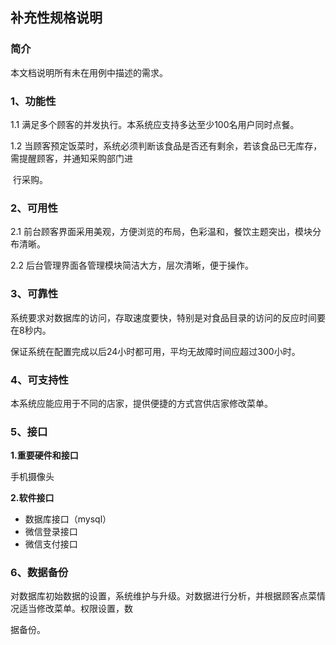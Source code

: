 ## 补充性规格说明

### 简介

本文档说明所有未在用例中描述的需求。

### 1、功能性

1.1 满足多个顾客的并发执行。本系统应支持多达至少100名用户同时点餐。

1.2 当顾客预定饭菜时，系统必须判断该食品是否还有剩余，若该食品已无库存，需提醒顾客，并通知采购部门进    

​       行采购。

### 2、可用性

2.1 前台顾客界面采用美观，方便浏览的布局，色彩温和，餐饮主题突出，模块分布清晰。

2.2 后台管理界面各管理模块简洁大方，层次清晰，便于操作。

### 3、可靠性

系统要求对数据库的访问，存取速度要快，特别是对食品目录的访问的反应时间要在8秒内。

保证系统在配置完成以后24小时都可用，平均无故障时间应超过300小时。

### 4、可支持性

本系统应能应用于不同的店家，提供便捷的方式宫供店家修改菜单。

### 5、接口

**1.重要硬件和接口**

手机摄像头

**2.软件接口**

- 数据库接口（mysql）
- 微信登录接口
- 微信支付接口

### 6、数据备份

对数据库初始数据的设置，系统维护与升级。对数据进行分析，并根据顾客点菜情况适当修改菜单。权限设置，数

据备份。 